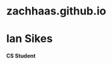 # zachhaas.github.io
<!DOCTYPE html>
<html>
  <head>
    <title>Zach Haas</title>
  </head>
  <body>
  <h1>Ian Sikes</h1>
  <h4>CS Student</h4>
  </body>
  
